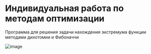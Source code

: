 # Индивидуальная работа по методам оптимизации
Программа для решения задачи нахождения экстремума функции методами дихотомии и Фибоначчи

![image](https://user-images.githubusercontent.com/73276298/201536161-cb051a4e-2e15-42eb-9a2a-5f66f5f684ed.png)
